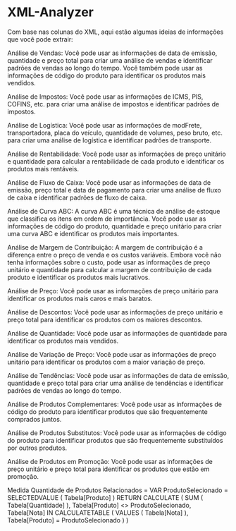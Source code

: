 # XML-Analyzer

Com base nas colunas do XML, aqui estão algumas ideias de informações que você pode extrair:

Análise de Vendas: Você pode usar as informações de data de emissão, quantidade e preço total para criar uma análise de vendas e identificar padrões de vendas ao longo do tempo. Você também pode usar as informações de código do produto para identificar os produtos mais vendidos.

Análise de Impostos: Você pode usar as informações de ICMS, PIS, COFINS, etc. para criar uma análise de impostos e identificar padrões de impostos.

Análise de Logística: Você pode usar as informações de modFrete, transportadora, placa do veículo, quantidade de volumes, peso bruto, etc. para criar uma análise de logística e identificar padrões de transporte.

Análise de Rentabilidade: Você pode usar as informações de preço unitário e quantidade para calcular a rentabilidade de cada produto e identificar os produtos mais rentáveis.

Análise de Fluxo de Caixa: Você pode usar as informações de data de emissão, preço total e data de pagamento para criar uma análise de fluxo de caixa e identificar padrões de fluxo de caixa.

Análise de Curva ABC: A curva ABC é uma técnica de análise de estoque que classifica os itens em ordem de importância. Você pode usar as informações de código do produto, quantidade e preço unitário para criar uma curva ABC e identificar os produtos mais importantes.

Análise de Margem de Contribuição: A margem de contribuição é a diferença entre o preço de venda e os custos variáveis. Embora você não tenha informações sobre o custo, pode usar as informações de preço unitário e quantidade para calcular a margem de contribuição de cada produto e identificar os produtos mais lucrativos.

Análise de Preço: Você pode usar as informações de preço unitário para identificar os produtos mais caros e mais baratos.

Análise de Descontos: Você pode usar as informações de preço unitário e preço total para identificar os produtos com os maiores descontos.

Análise de Quantidade: Você pode usar as informações de quantidade para identificar os produtos mais vendidos.

Análise de Variação de Preço: Você pode usar as informações de preço unitário para identificar os produtos com a maior variação de preço.

Análise de Tendências: Você pode usar as informações de data de emissão, quantidade e preço total para criar uma análise de tendências e identificar padrões de vendas ao longo do tempo.

Análise de Produtos Complementares: Você pode usar as informações de código do produto para identificar produtos que são frequentemente comprados juntos.

Análise de Produtos Substitutos: Você pode usar as informações de código do produto para identificar produtos que são frequentemente substituídos por outros produtos.

Análise de Produtos em Promoção: Você pode usar as informações de preço unitário e preço total para identificar os produtos que estão em promoção.

Medida Quantidade de Produtos Relacionados = 
VAR ProdutoSelecionado = SELECTEDVALUE ( Tabela[Produto] )
RETURN
CALCULATE (
    SUM ( Tabela[Quantidade] ),
    Tabela[Produto] <> ProdutoSelecionado,
    Tabela[Nota] IN CALCULATETABLE ( VALUES ( Tabela[Nota] ), Tabela[Produto] = ProdutoSelecionado )
)
